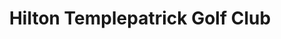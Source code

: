 ---
title: "Hilton Templepatrick Golf Club"
address: " Hilton Templepatrick Golf Club, Paradise Walk, Templepatrick, Antrim, BT39 0DD"
tel: "028 9443 5542"
county: "Antrim"
category: "Golf"
type: "Content"
lat: "54.709995"
lng: "-6.095867"
---
